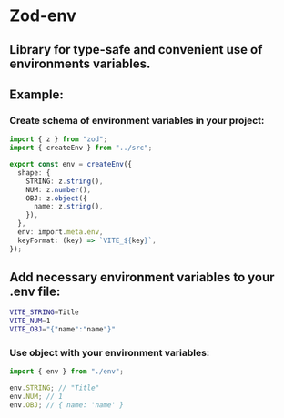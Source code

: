 # Zod-env

## Library for type-safe and convenient use of environments variables.

## Example:

### Create schema of environment variables in your project:

```typescript
import { z } from "zod";
import { createEnv } from "../src";

export const env = createEnv({
  shape: {
    STRING: z.string(),
    NUM: z.number(),
    OBJ: z.object({
      name: z.string(),
    }),
  },
  env: import.meta.env,
  keyFormat: (key) => `VITE_${key}`,
});
```

## Add necessary environment variables to your .env file:

```bash
VITE_STRING=Title
VITE_NUM=1
VITE_OBJ="{"name":"name"}"
```

### Use object with your environment variables:

```typescript
import { env } from "./env";

env.STRING; // "Title"
env.NUM; // 1
env.OBJ; // { name: 'name' }
```
